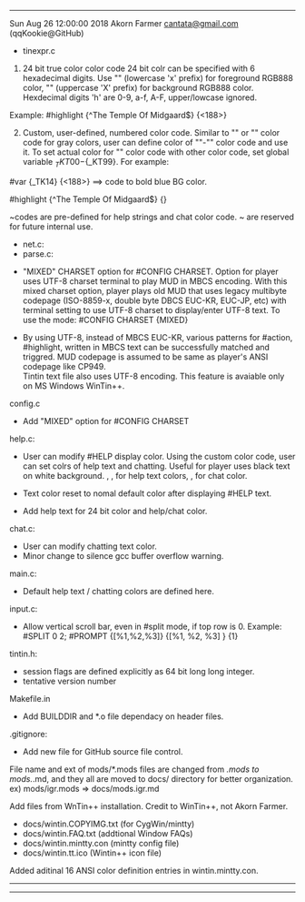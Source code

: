 --------------------------------------------------------------------------------

Sun Aug 26 12:00:00 2018 Akorn Farmer <cantata@gmail.com> (qqKookie@GitHub)

* tinexpr.c

1) 24 bit true color color code
24 bit colr can be specified with 6 hexadecimal digits.
Use "<xhhhhhh>" (lowercase 'x' prefix) for foreground RGB888 color, 
"<Xhhhhhh>" (uppercase 'X' prefix) for background RGB888 color.
Hexdecimal digits 'h' are 0-9, a-f, A-F, upper/lowcase ignored.

Example: #highlight {^The Temple Of Midgaard$} {<XFFFF00><188>} 

2) Custom, user-defined, numbered color code. 
Similar to "<g32>" or "<G32>" color code for gray colors,
user can define color of "<K00>"-"<K99>" color code and use it. 
To set actual color for "<Kdd>" color code with other color code, 
set global variable ${_TKT00}-${_KT99}. For example:

#var {_TK14} {<X0000ff><188>} ==> <K14> code to bold blue BG color.

#highlight {^The Temple Of Midgaard$} {<K14>}

<K81>~<K85>codes  are pre-defined for help strings and chat color code. 
<K86>~<K99> are reserved for future internal use.

* net.c:
* parse.c:

- "MIXED" CHARSET option for #CONFIG CHARSET. 
Option for player uses UTF-8 charset terminal to play MUD in MBCS encoding.
With this mixed charset option, player plays old MUD that uses legacy multibyte 
codepage (ISO-8859-x, double byte DBCS EUC-KR, EUC-JP, etc) 
with terminal setting to use UTF-8 charset to display/enter UTF-8 text. 
To use the mode: #CONFIG CHARSET {MIXED}

- By using UTF-8, instead of MBCS EUC-KR, various patterns for #action, #highlight,
written in MBCS text can be successfully matched and triggred.
MUD codepage is assumed to be same as player's ANSI codepage like CP949.	
Tintin text file also uses UTF-8 encoding. 
This feature is avaiable only on MS Windows WinTin++.

config.c
- Add "MIXED" option for #CONFIG CHARSET

help.c:
- User can modify #HELP display color. 
Using the custom <Kdd> color code, user can set colrs of help text 
and chatting. Useful for player uses black text on white background.
<K81>, <K82>, <K83> for help text colors, <K84>, <K85> for chat color.

- Text color reset to nomal default color after displaying #HELP text.
- Add help text for 24 bit color and help/chat color. 

chat.c:
- User can modify chatting text color.
- Minor change to silence gcc buffer overflow warning.

main.c:
- Default help text / chatting colors are defined here.

input.c:
- Allow vertical scroll bar, even in #split mode, if top row is 0.
 Example: #SPLIT 0 2; #PROMPT {[%1,%2,%3]} {[%1, %2, %3] } {1}

tintin.h:
- session flags are defined explicitly as 64 bit long long integer.
- tentative version number

Makefile.in
- Add BUILDDIR and *.o file dependacy on header files.

.gitignore:
- Add new file for GitHub source file control.

File name and ext of mods/*.mods files are changed from *.mods to mods.*.md,
and they all are moved to docs/ directory for better organization.
ex) mods/igr.mods => docs/mods.igr.md

Add files from WnTin++ installation. Credit to WinTin++, not Akorn Farmer.

- docs/wintin.COPYIMG.txt	(for CygWin/mintty)
- docs/wintin.FAQ.txt		(addtional Window FAQs)
- docs/wintin.mintty.con	(mintty config file)
- docs/wintin.tt.ico		(Wintin++ icon file) 

Added aditinal 16 ANSI color definition entries in wintin.mintty.con.

-----------------------------------------------------------
--------------------------------------------------------------------------------
<EOT>
